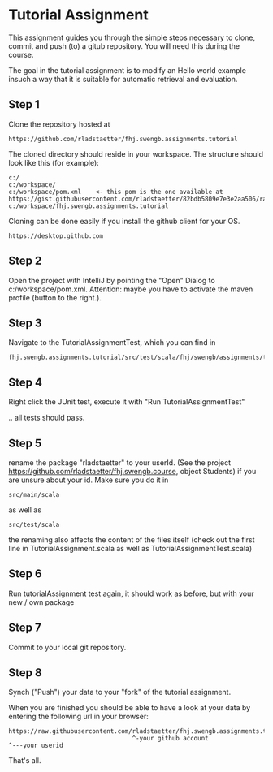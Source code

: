 # Tutorial Assignment

This assignment guides you through the simple
steps necessary to clone, commit and push (to) a gitub
repository. You will need this during the course.

The goal in the tutorial assignment is to modify an Hello world
example insuch a way that it is suitable for automatic
retrieval and evaluation.

## Step 1

Clone the repository hosted at

    https://github.com/rladstaetter/fhj.swengb.assignments.tutorial

The cloned directory should reside in your workspace. The structure
should look like this (for example):

    c:/
    c:/workspace/
    c:/workspace/pom.xml    <- this pom is the one available at https://gist.githubusercontent.com/rladstaetter/82bdb5809e7e3e2aa506/raw/fb8d006a0834674ae13fc10abb11516fab9018a7/pom.xml
    c:/workspace/fhj.swengb.assignments.tutorial

Cloning can be done easily if you install the github client for your OS.

    https://desktop.github.com


## Step 2

Open the project with IntelliJ by pointing the "Open" Dialog to c:/workspace/pom.xml.
Attention: maybe you have to activate the maven profile (button to the right.).


## Step 3

Navigate to the TutorialAssignmentTest, which you can find in

    fhj.swengb.assignments.tutorial/src/test/scala/fhj/swengb/assignments/tutorial/rladstaetter/TutorialAssignmentTest.scala

## Step 4

Right click the JUnit test, execute it with "Run TutorialAssignmentTest"

.. all tests should pass.

## Step 5

rename the package "rladstaetter" to your userId. (See the project
https://github.com/rladstaetter/fhj.swengb.course, object Students) if
you are unsure about your id. Make sure you do it in

    src/main/scala

as well as

    src/test/scala

the renaming also affects the content of the files itself (check out the first
line in TutorialAssignment.scala as well as TutorialAssignmentTest.scala)

## Step 6

Run tutorialAssignment test again, it should work as before, but with
your new / own package

## Step 7

Commit to your local git repository.

## Step 8

Synch ("Push") your data to your "fork" of the tutorial assignment.

When you are finished you should be able to have a look at your data
by entering the following url in your browser:

    https://raw.githubusercontent.com/rladstaetter/fhj.swengb.assignments.tutorial/master/src/main/scala/fhj/swengb/assignments/tutorial/userID/TutorialAssignment.scala
                                      ^-your github account                                                                                                   ^---your userid

That's all.


